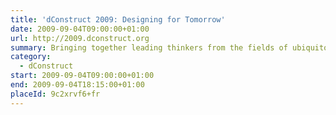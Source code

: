 ```yaml
---
title: 'dConstruct 2009: Designing for Tomorrow'
date: 2009-09-04T09:00:00+01:00
url: http://2009.dconstruct.org
summary: Bringing together leading thinkers from the fields of ubiquitous computing, interface design, gaming and mobile to explore the challenges of designing for tomorrow.
category:
  - dConstruct
start: 2009-09-04T09:00:00+01:00
end: 2009-09-04T18:15:00+01:00
placeId: 9c2xrvf6+fr
---
```

